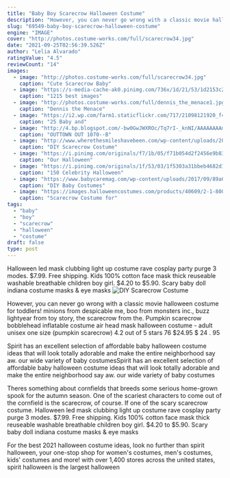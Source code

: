 ```yaml
---
title: "Baby Boy Scarecrow Halloween Costume"
description: "However, you can never go wrong with a classic movie halloween costume for toddlers! minions from despicable me, boo from monsters inc., buzz lightyear from toy story, the scarecrow from the"
slug: "69549-baby-boy-scarecrow-halloween-costume"
engine: "IMAGE"
cover: "http://photos.costume-works.com/full/scarecrow34.jpg"
date: "2021-09-25T02:56:39.526Z"
author: "Lelia Alvarado"
ratingValue: "4.5"
reviewCount: "14"
images:
  - image: "http://photos.costume-works.com/full/scarecrow34.jpg"
    caption: "Cute Scarecrow Baby"
  - image: "https://s-media-cache-ak0.pinimg.com/736x/1d/21/53/1d2153c2d5ec5d01aebb082c601f26ad.jpg"
    caption: "1215 best images"
  - image: "http://photos.costume-works.com/full/dennis_the_menace1.jpg"
    caption: "Dennis the Menace"
  - image: "https://i2.wp.com/farm1.staticflickr.com/717/21098121920_f47db7522e_o.jpg?resize=399%2C532&ssl=1"
    caption: "25 Baby and"
  - image: "http://4.bp.blogspot.com/-bw0GwJWXROc/Tq7rI-_knNI/AAAAAAAAmtM/LOv-GNSaSVY/s1600/60.jpg"
    caption: "OUTTOWN OUT 1070--B"
  - image: "http://www.wherethesmileshavebeen.com/wp-content/uploads/2015/11/Scarecrow-Costume-FB.jpg"
    caption: "DIY Scarecrow Costume"
  - image: "https://i.pinimg.com/originals/f7/1b/05/f71b054d2f2456e9b83177bb88f6750d.png"
    caption: "Our Halloween"
  - image: "https://i.pinimg.com/originals/1f/53/03/1f5303a31bbeb4682d11ece62f2ac90a.jpg"
    caption: "150 Celebrity Halloween"
  - image: "https://www.babycaremag.com/wp-content/uploads/2017/09/89a00a1892885bb48b0e6f7af992d7ee-516x1024.jpg"
    caption: "DIY Baby Costumes"
  - image: "https://images.halloweencostumes.com/products/40609/2-1-80059/scarecrow-girls-costume.jpg"
    caption: "Scarecrow Costume for"
tags:
  - "baby"
  - "boy"
  - "scarecrow"
  - "halloween"
  - "costume"
draft: false
type: post
---
```


Halloween led mask clubbing light up costume rave cosplay party purge 3 modes. $7.99. Free shipping.  Kids 100% cotton face mask thick reuseable washable breathable children boy girl. $4.20 to $5.90. Scary baby doll indiana costume masks & eye masks
![DIY Scarecrow Costume](http://www.wherethesmileshavebeen.com/wp-content/uploads/2015/11/Scarecrow-Costume-FB.jpg "DIY Scarecrow Costume")

However, you can never go wrong with a classic movie halloween costume for toddlers! minions from despicable me, boo from monsters inc., buzz lightyear from toy story, the scarecrow from the. Pumpkin scarecrow bobblehead inflatable costume air head mask halloween costume - adult unisex one size (pumpkin scarecrow) 4.2 out of 5 stars 76 $24.95 $ 24 . 95
<!--inArticleAds-->

<!--galleryOne-->

Spirit has an excellent selection of affordable baby halloween costume ideas that will look totally adorable and make the entire neighborhood say aw. our wide variety of baby costumesSpirit has an excellent selection of affordable baby halloween costume ideas that will look totally adorable and make the entire neighborhood say aw. our wide variety of baby costumes
<!--inArticleAds-->

<!--galleryTwo-->

Theres something about cornfields that breeds some serious home-grown spook for the autumn season. One of the scariest characters to come out of the cornfield is the scarecrow, of course. If one of the scary scarecrow costume. Halloween led mask clubbing light up costume rave cosplay party purge 3 modes. $7.99. Free shipping.  Kids 100% cotton face mask thick reuseable washable breathable children boy girl. $4.20 to $5.90. Scary baby doll indiana costume masks & eye masks
<!--galleryThree-->

For the best 2021 halloween costume ideas, look no further than spirit halloween, your one-stop shop for women's costumes, men's costumes, kids' costumes and more! with over 1,400 stores across the united states, spirit halloween is the largest halloween